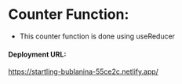<h1>Counter Function:</h1>
<ul>
  <li>
    This counter function is done using useReducer
  </li>
</ul>
<h4>Deployment URL:</h4>
<a href="https://startling-bublanina-55ce2c.netlify.app/">https://startling-bublanina-55ce2c.netlify.app/</a>
